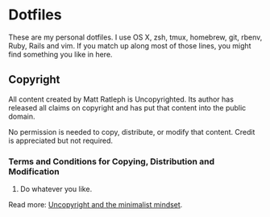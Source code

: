 # Dotfiles

These are my personal dotfiles. I use OS X, zsh, tmux, homebrew, git, rbenv, Ruby, Rails and vim. If you match up along most of those lines, you might find something you like in here.

## Copyright

All content created by Matt Ratleph is Uncopyrighted. Its author has released all claims on copyright and has put that content into the public domain.

No permission is needed to copy, distribute, or modify that content. Credit is appreciated but not required.

### Terms and Conditions for Copying, Distribution and Modification

1. Do whatever you like.

Read more: [Uncopyright and the minimalist mindset](http://mnmlist.com/uncopyright-and-a-minimalist-mindset/).
